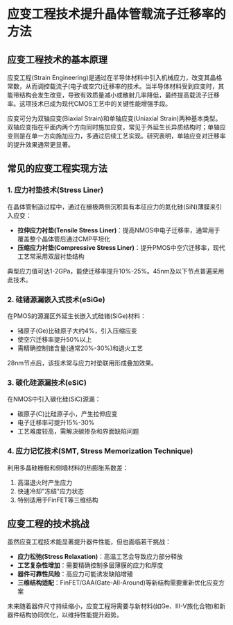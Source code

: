 # 应变工程技术提升晶体管载流子迁移率的方法

## 应变工程技术的基本原理

应变工程(Strain Engineering)是通过在半导体材料中引入机械应力，改变其晶格常数，从而调控载流子(电子或空穴)迁移率的技术。当半导体材料受到应变时，其能带结构会发生改变，导致有效质量减小或散射几率降低，最终提高载流子迁移率。这项技术已成为现代CMOS工艺中的关键性能增强手段。

应变可分为双轴应变(Biaxial Strain)和单轴应变(Uniaxial Strain)两种基本类型。双轴应变指在平面内两个方向同时施加应变，常见于外延生长异质结构时；单轴应变则是在单一方向施加应力，多通过后续工艺实现。研究表明，单轴应变对迁移率的提升效果通常更显著。

## 常见的应变工程实现方法

### 1. 应力衬垫技术(Stress Liner)

在晶体管制造过程中，通过在栅极两侧沉积具有本征应力的氮化硅(SiN)薄膜来引入应变：
- **拉伸应力衬垫(Tensile Stress Liner)**：提高NMOS中电子迁移率，通常用于覆盖整个晶体管后通过CMP平坦化
- **压缩应力衬垫(Compressive Stress Liner)**：提升PMOS中空穴迁移率，现代工艺常采用双层衬垫结构

典型应力值可达1-2GPa，能使迁移率提升10%-25%。45nm及以下节点普遍采用此技术。

### 2. 硅锗源漏嵌入式技术(eSiGe)

在PMOS的源漏区外延生长嵌入式硅锗(SiGe)材料：
- 锗原子(Ge)比硅原子大约4%，引入压缩应变
- 使空穴迁移率提升50%以上
- 需精确控制锗含量(通常20%-30%)和退火工艺

28nm节点后，该技术常与应力衬垫联用形成叠加效果。

### 3. 碳化硅源漏技术(eSiC)

在NMOS中引入碳化硅(SiC)源漏：
- 碳原子(C)比硅原子小，产生拉伸应变
- 电子迁移率可提升15%-30%
- 工艺难度较高，需解决碳掺杂和界面缺陷问题

### 4. 应力记忆技术(SMT, Stress Memorization Technique)

利用多晶硅栅极和侧墙材料的热膨胀系数差：
1. 高温退火时产生应力
2. 快速冷却"冻结"应力状态
3. 特别适用于FinFET等三维结构

## 应变工程的技术挑战

虽然应变工程技术能显著提升器件性能，但也面临若干挑战：
- **应力松弛(Stress Relaxation)**：高温工艺会导致应力部分释放
- **工艺复杂性增加**：需要精确控制多层薄膜的应力和厚度
- **器件可靠性风险**：高应力可能诱发缺陷增殖
- **三维结构适配**：FinFET/GAA(Gate-All-Around)等新结构需要重新优化应变方案

未来随着器件尺寸持续缩小，应变工程将需要与新材料(如Ge、III-V族化合物)和新器件结构协同优化，以维持性能提升趋势。